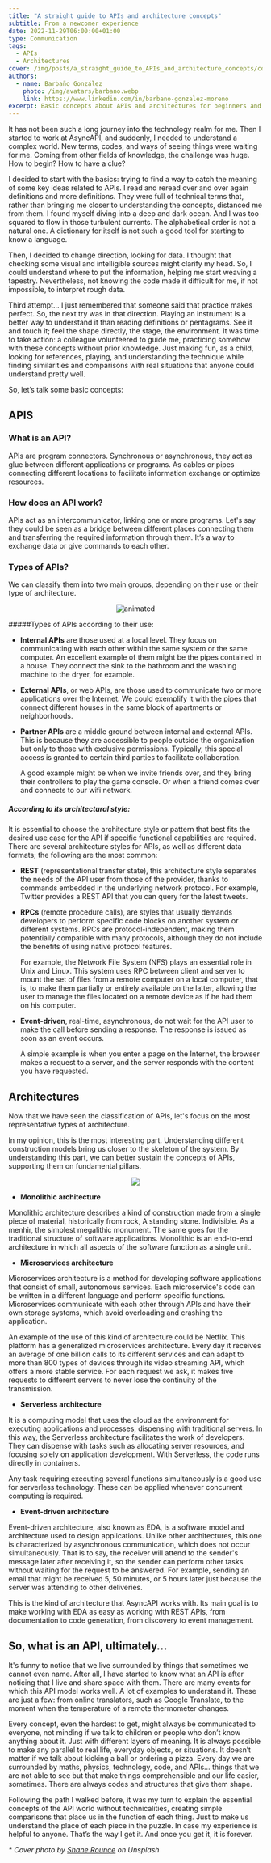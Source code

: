 ```yaml
---
title: "A straight guide to APIs and architecture concepts"
subtitle: From a newcomer experience
date: 2022-11-29T06:00:00+01:00
type: Communication
tags:
  - APIs
  - Architectures
cover: /img/posts/a_straight_guide_to_APIs_and_architecture_concepts/cover.webp
authors:
  - name: Barbaño González
    photo: /img/avatars/barbano.webp
    link: https://www.linkedin.com/in/barbano-gonzalez-moreno
excerpt: Basic concepts about APIs and architectures for beginners and non-developers.
---
```


It has not been such a long journey into the technology realm for me. Then I started to work at AsyncAPI, and suddenly, I needed to understand a complex world. New terms, codes, and ways of seeing things were waiting for me. Coming from other fields of knowledge, the challenge was huge. How to begin? How to have a clue?

I decided to start with the basics: trying to find a way to catch the meaning of some key ideas related to APIs. I read and reread over and over again definitions and more definitions. They were full of technical terms that, rather than bringing me closer to understanding the concepts, distanced me from them. I found myself diving into a deep and dark ocean. And I was too squared to flow in those turbulent currents. The alphabetical order is not a natural one. A dictionary for itself is not such a good tool for starting to know a language.
 
 Then, I decided to change direction, looking for data. I thought that checking some visual and intelligible sources might clarify my head. So, I could understand where to put the information, helping me start weaving a tapestry. Nevertheless, not knowing the code made it difficult for me, if not impossible, to interpret rough data. 

Third attempt… I just remembered that someone said that practice makes perfect. So, the next try was in that direction. Playing an instrument is a better way to understand it than reading definitions or pentagrams. See it and touch it; feel the shape directly, the stage, the environment. It was time to take action: a colleague volunteered to guide me, practicing somehow with these concepts without prior knowledge. Just making fun, as a child, looking for references, playing, and understanding the technique while finding similarities and comparisons with real situations that anyone could understand pretty well. 
 
So, let’s talk some basic concepts:
 
## APIS

### What is an API?

APIs are program connectors. Synchronous or asynchronous, they act as glue between different applications or programs. As cables or pipes connecting different locations to facilitate information exchange or optimize resources.
 
### How does an API work?
 
APIs act as an intercommunicator, linking one or more programs. Let's say they could be seen as a bridge between different places connecting them and transferring the required information through them. It’s a way to exchange data or give commands to each other.
 
### Types of APIs? 

We can classify them into two main groups, depending on their use or their type of architecture.

<p align="center">
  <img src="https://media.giphy.com/media/9V5nPRejlJB20I2TDo/giphy.gif" alt="animated" />
</p>

#####Types of APIs according to their use:
 
- **Internal APIs** are those used at a local level. They focus on communicating with each other within the same system or the same computer. An excellent example of them might be the pipes contained in a house. They connect the sink to the bathroom and the washing machine to the dryer, for example.
 
- **External APIs**, or web APIs, are those used to communicate two or more applications over the Internet. We could exemplify it with the pipes that connect different houses in the same block of apartments or neighborhoods.

- **Partner APIs** are a middle ground between internal and external APIs. This is because they are accessible to people outside the organization but only to those with exclusive permissions. Typically, this special access is granted to certain third parties to facilitate collaboration. 

  A good example might be when we invite friends over, and they bring their controllers to play the game console. Or when a friend comes over and connects to our wifi network.

##### According to its **architectural style**: 

It is essential to choose the architecture style or pattern that best fits the desired use case for the API if specific functional capabilities are required. There are several architecture styles for APIs, as well as different data formats; the following are the most common: 

- **REST** (representational transfer state), this architecture style separates the needs of the API user from those of the provider, thanks to commands embedded in the underlying network protocol. For example, Twitter provides a REST API that you can query for the latest tweets.

- **RPCs** (remote procedure calls), are styles that usually demands developers to perform specific code blocks on another system or different systems. RPCs are protocol-independent, making them potentially compatible with many protocols, although they do not include the benefits of using native protocol features. 
 
  For example, the Network File System (NFS) plays an essential role in Unix and Linux. This system uses RPC between client and server to mount the set of files from a remote computer on a local computer, that is, to make them partially or entirely available on the latter, allowing the user to manage the files located on a remote device as if he had them on his computer.

- **Event-driven**, real-time, asynchronous, do not wait for the API user to make the call before sending a response. The response is issued as soon as an event occurs.  

  A simple example is when you enter a page on the Internet, the browser makes a request to a server, and the server responds with the content you have requested.
 
## Architectures 

Now that we have seen the classification of APIs, let's focus on the most representative types of architecture. 

In my opinion, this is the most interesting part. Understanding different construction models bring us closer to the skeleton of the system. By understanding this part, we can better sustain the concepts of APIs, supporting them on fundamental pillars.

<p align="center">
  <img src="https://media.giphy.com/media/d3MLMng2ZPrRpdXq/giphy.gif" />
</p>

-  **Monolithic architecture**

Monolithic architecture describes a kind of construction made from a single piece of material, historically from rock, A standing stone. Indivisible. As a menhir, the simplest megalithic monument.
The same goes for the traditional structure of software applications. Monolithic is an end-to-end architecture in which all aspects of the software function as a single unit. 

-  **Microservices architecture**

Microservices architecture is a method for developing software applications that consist of small, autonomous services. Each microservice's code can be written in a different language and perform specific functions.
Microservices communicate with each other through APIs and have their own storage systems, which avoid overloading and crashing the application.
 
 An example of the use of this kind of architecture could be Netflix. This platform has a generalized microservices architecture. Every day it receives an average of one billion calls to its different services and can adapt to more than 800 types of devices through its video streaming API, which offers a more stable service. For each request we ask, it makes five requests to different servers to never lose the continuity of the transmission.

- **Serverless architecture**

It is a computing model that uses the cloud as the environment for executing applications and processes, dispensing with traditional servers. In this way, the Serverless architecture facilitates the work of developers. They can dispense with tasks such as allocating server resources, and focusing solely on application development. With Serverless, the code runs directly in containers. 
 
 Any task requiring executing several functions simultaneously is a good use for serverless technology. These can be applied whenever concurrent computing is required.

-  **Event-driven architecture**

Event-driven architecture, also known as EDA, is a software model and architecture used to design applications. Unlike other architectures, this one is characterized by asynchronous communication, which does not occur simultaneously. That is to say, the receiver will attend to the sender's message later after receiving it, so the sender can perform other tasks without waiting for the request to be answered. For example, sending an email that might be received 5, 50 minutes, or 5 hours later just because the server was attending to other deliveries.

This is the kind of architecture that AsyncAPI works with. Its main goal is to make working with EDA as easy as working with REST APIs, from documentation to code generation, from discovery to event management.

## So, what is an API, ultimately…

It's funny to notice that we live surrounded by things that sometimes we cannot even name. After all, I have started to know what an API is after noticing that I live and share space with them. There are many events for which this API model works well. A lot of examples to understand it. These are just a few: from online translators, such as Google Translate, to the moment when the temperature of a remote thermometer changes.

Every concept, even the hardest to get, might always be communicated to everyone, not minding if we talk to children or people who don’t know anything about it. Just with different layers of meaning. It is always possible to make any parallel to real life, everyday objects, or situations. It doesn’t matter if we talk about kicking a ball or ordering a pizza. Every day we are surrounded by maths, physics, technology, code, and APIs… things that we are not able to see but that make things comprehensible and our life easier, sometimes. There are always codes and structures that give them shape. 

Following the path I walked before, it was my turn to explain the essential concepts of the API world without technicalities, creating simple comparisons that place us in the function of each thing. Just to make us understand the place of each piece in the puzzle. In case my experience is helpful to anyone. That’s the way I get it. And once you get it, it is forever.

_* Cover photo by [Shane Rounce](https://unsplash.com/es/@shanerounce) on Unsplash_